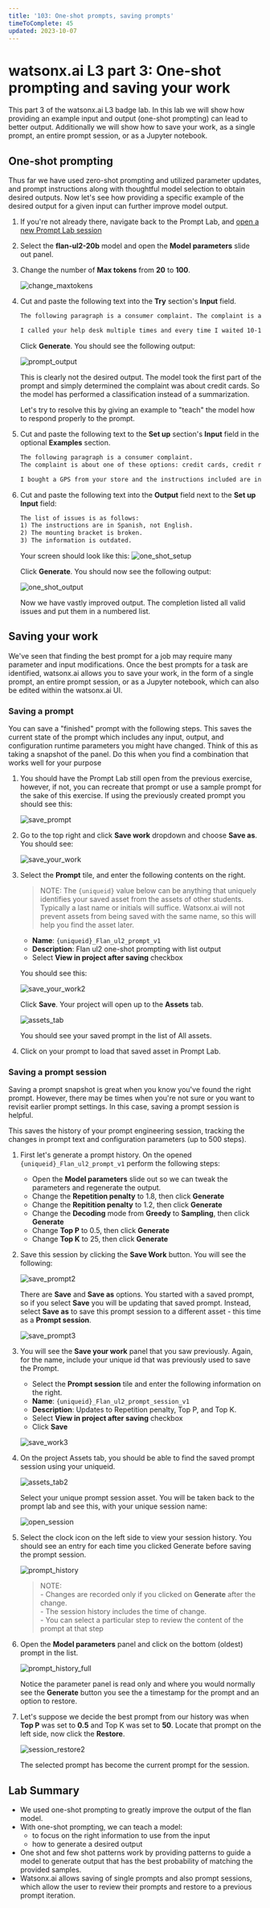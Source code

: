 ```yaml
---
title: '103: One-shot prompts, saving prompts'
timeToComplete: 45
updated: 2023-10-07
---
```


<QuizAlert text='Heads Up! Quiz material will be flagged like this!' />

# watsonx.ai L3 part 3: One-shot prompting and saving your work

This part 3 of the watsonx.ai L3 badge lab. In this lab we will show how providing an example input and output (one-shot prompting) can lead to better output. Additionally we will show how to save your work, as a single prompt, an entire prompt session, or as a Jupyter notebook. 

## One-shot prompting

Thus far we have used zero-shot prompting and utilized parameter updates, and prompt instructions along with thoughtful model selection to obtain desired outputs. Now let's see how providing a specific example of the desired output for a given input can further improve model output.

1. If you're not already there, navigate back to the Prompt Lab, and [open a new Prompt Lab session](/watsonx/watsonxai/000#creating-a-new-prompt-lab-session)

2. Select the **flan-ul2-20b** model and open the **Model parameters** slide out panel. 

3. Change the number of **Max tokens** from **20** to **100**. 

    ![change_maxtokens](./images/103/change-maxtokens.png)

4. Cut and paste the following text into the **Try** section's **Input** field.

    ```txt
    The following paragraph is a consumer complaint. The complaint is about one of these options: credit cards, credit reporting, mortgage and loans, retail banking, or debt collection. Read the following paragraph and list all the issues.
    
    I called your help desk multiple times and every time I waited 10-15 minutes before I gave up. This is just ridiculous. When I finally got through like after 3 days (yes, 3 days) your agent kept going over a long checklist of trivial things and asking me to verify, after I repeatedly told the agent that I am an experienced user and I know what I am doing, It was a complete waste of time.  After like an eternity of this pointless conversation, I was told that an SME will contact me. That - was 2 days ago. What is the problem with your support system? 
    ```

    Click **Generate**.  You should see the following output:

    ![prompt_output](./images/103/prompt-output.png)

    This is clearly not the desired output. The model took the first part of the prompt and simply determined the complaint was about credit cards. So the model has performed a classification instead of a summarization.

    Let's try to resolve this by giving an example to "teach" the model how to respond properly to the prompt.

5. Cut and paste the following text to the **Set up** section's **Input** field in the optional **Examples** section.

    ```txt
    The following paragraph is a consumer complaint. 
    The complaint is about one of these options: credit cards, credit reporting, mortgages and loans, retail banking, or debt collection. Read the following paragraph and list all the issues.
    
    I bought a GPS from your store and the instructions included are in Spanish, not English. I have to use Google Translate to figure it out. The mounting bracket was broken, and so I need information on how to get a replacement. Moreover, the information seems to be outdated because I cannot see the new roads put in around my house within the last 12 months. 
    ```

6. Cut and paste the following text into the **Output** field next to the **Set up Input** field:

    ```txt
    The list of issues is as follows:
    1) The instructions are in Spanish, not English.
    2) The mounting bracket is broken.
    3) The information is outdated.
    ```

    Your screen should look like this:
    ![one_shot_setup](./images/103/one-shot-setup.png)

    Click **Generate**. You should now see the following output:

    ![one_shot_output](./images/103/one-shot-output.png)

    Now we have vastly improved output. The completion listed all valid issues and put them in a numbered list.

    <Warning text='Do NOT close out the session or remove any information. You will need this for the next section.'/>

## Saving your work

We've seen that finding the best prompt for a job may require many parameter and input modifications. Once the best prompts for a task are identified, watsonx.ai allows you to save your work, in the form of a single prompt, an entire prompt session, or as a Jupyter notebook, which can also be edited within the watsonx.ai UI.

### Saving a prompt

You can save a "finished" prompt with the following steps. This saves the current state of the prompt which includes any input, output, and configuration runtime parameters you might have changed. Think of this as taking a snapshot of the panel. Do this when you find a combination that works well for your purpose 

1. You should have the Prompt Lab still open from the previous exercise, however, if not, you can recreate that prompt or use a sample prompt for the sake of this exercise. If using the previously created prompt you should see this:

    ![save_prompt](./images/103/save-prompt.png)

2. Go to the top right and click **Save work** dropdown and choose **Save as**. You should see:

    ![save_your_work](./images/103/save-your-work.png)

3. Select the **Prompt** tile, and enter the following contents on the right.
    > NOTE: The `{uniqueid}` value below can be anything that uniquely identifies your saved asset from the assets of other students. Typically a last name or initials will suffice. Watsonx.ai will not prevent assets from being saved with the same name, so this will help you find the asset later. 
    - **Name**: `{uniqueid}_Flan_ul2_prompt_v1`
    - **Description**: Flan ul2 one-shot prompting with list output
    - Select **View in project after saving** checkbox

    You should see this:

    ![save_your_work2](./images/103/save-your-work2.png)

    Click **Save**. Your project will open up to the **Assets** tab.

    ![assets_tab](./images/103/assets-tab.png)

    You should see your saved prompt in the list of All assets.

4. Click on your prompt to load that saved asset in Prompt Lab. 

### Saving a prompt session

<QuizAlert text='Quiz question on saving a prompt session!' />

Saving a prompt snapshot is great when you know you've found the right prompt. However, there may be times when you're not sure or you want to revisit earlier prompt settings. In this case, saving a prompt session is helpful.

This saves the history of your prompt engineering session, tracking the changes in prompt text and configuration parameters (up to 500 steps).

1. First let's generate a prompt history. On the opened `{uniqueid}_Flan_ul2_prompt_v1` perform the following steps:
    - Open the **Model parameters** slide out so we can tweak the parameters and regenerate the output.
    - Change the **Repetition penalty** to 1.8, then click **Generate**
    - Change the **Repitition penalty** to 1.2, then click **Generate**
    - Change the **Decoding** mode from **Greedy** to **Sampling**, then click **Generate**
    - Change **Top P** to 0.5, then click **Generate**
    - Change **Top K** to 25, then click **Generate**

2. Save this session by clicking the **Save Work** button.  You will see the following:

    ![save_prompt2](./images/103/save-prompt2.png)

    There are **Save** and **Save as** options. You started with a saved prompt, so if you select **Save** you will be updating that saved prompt. Instead, select **Save as** to save this prompt session to a different asset - this time as a **Prompt session**.

    ![save_prompt3](./images/103/save-prompt3.png)

3. You will see the **Save your work** panel that you saw previously. Again, for the name, include your unique id that was previously used to save the Prompt.
    - Select the **Prompt session** tile and enter the following information on the right.
    - **Name**: `{uniqueid}_Flan_ul2_prompt_session_v1`
    - **Description**: Updates to Repetition penalty, Top P, and Top K.
    - Select **View in project after saving** checkbox
    - Click **Save**

    ![save_work3](./images/103/save-your-work3.png)

4. On the project Assets tab, you should be able to find the saved prompt session using your uniqueid. 

    ![assets_tab2](./images/103/assets-tab2.png)

    Select your unique prompt session asset. You will be taken back to the prompt lab and see this, with your unique session name:

    ![open_session](./images/103/open-prompt-session.png)

5. Select the clock icon on the left side to view your session history. You should see an entry for each time you clicked Generate before saving the prompt session.

    ![prompt_history](./images/103/prompt-history.png)

    > NOTE: 
        <br />- Changes are recorded only if you clicked on **Generate** after the change.
        <br />- The session history includes the time of change.
        <br />- You can select a particular step to review the content of the prompt at that step

6. Open the **Model parameters** panel and click on the bottom (oldest) prompt in the list. 

    ![prompt_history_full](./images/103/prompt-history-full.png)

    Notice the parameter panel is read only and where you would normally see the **Generate** button you see the a timestamp for the prompt and an option to restore.

7. Let's suppose we decide the best prompt from our history was when **Top P** was set to **0.5** and Top K was set to **50**. Locate that prompt on the left side, now click the **Restore**. 

    ![session_restore2](./images/103/session-restore2.png)

    The selected prompt has become the current prompt for the session.

## Lab Summary
- We used one-shot prompting to greatly improve the output of the flan model. 
- With one-shot prompting, we can teach a model:
    - to focus on the right information to use from the input
    - how to generate a desired output
- One shot and few shot patterns work by providing patterns to guide a model to generate output that has the best probability of matching the provided samples.
- Watsonx.ai allows saving of single prompts and also prompt sessions, which allow the user to review their prompts and restore to a previous prompt iteration. 
